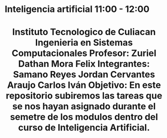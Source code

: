 # Inteligencia artificial 11:00 - 12:00
<h1 align="center"> 
Instituto Tecnologico de Culiacan
Ingenieria en Sistemas Computacionales
Profesor: Zuriel Dathan Mora Felix
Integrantes:
  Samano Reyes Jordan
  Cervantes Araujo Carlos Iván
Objetivo:
  En este repositorio subiremos las tareas que se nos hayan asignado durante el semetre de los modulos
  dentro del curso de Inteligencia Artificial.
</h1>
